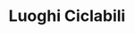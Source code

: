 ---
schema: opendataschema
title: Luoghi Ciclabili
organization: Openstreetmap
notes: Tutti i luoghi ciclabili di Prato. Mappati su Openstreetmap con tag 'highway=cycleway' e 'cycleway=...'. Aggiornati mensilmente.
resources:
  - name: 'Luoghi ciclabili'
    url: 'https://github.com/iltempe/opendataprato/blob/master/ciclabili.geojson'
    format: geojson
category:
  - Trasporti
  - Infrastrutture
  - Biciclette
maintainer: iltempe
maintainer_email: mtempestini@gmail.com
license: Open Data Commons Open Database License (ODbL)
pubdate: 24/04/2016
---